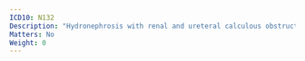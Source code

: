```yaml
---
ICD10: N132
Description: "Hydronephrosis with renal and ureteral calculous obstruction"
Matters: No
Weight: 0
---
```


